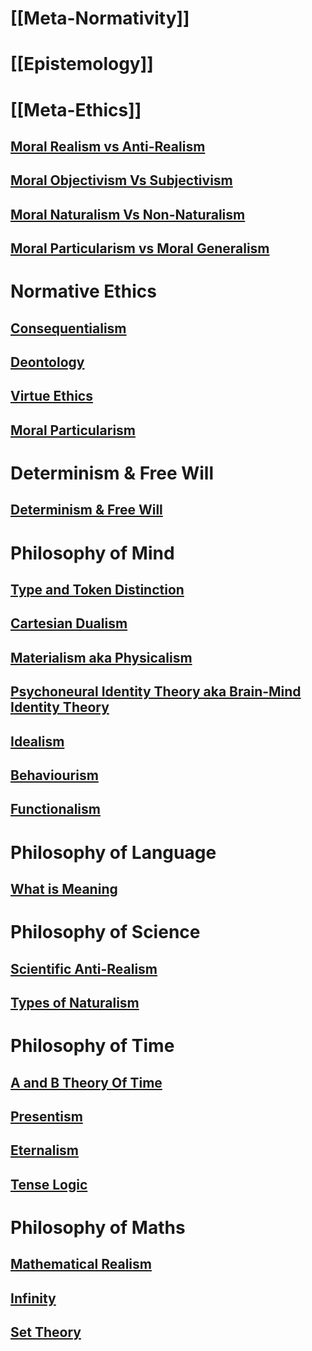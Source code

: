 # [[Meta-Normativity]]

# [[Epistemology]]

# [[Meta-Ethics]]
## [Moral Realism vs Anti-Realism](Meta-Ethics/Moral%20Realism%20vs%20Anti-Realism)  
## [Moral Objectivism Vs Subjectivism](Meta-Ethics/Moral%20Objectivism%20Vs%20Subjectivism)  
## [Moral Naturalism Vs Non-Naturalism](Meta-Ethics/Moral%20Naturalism%20Vs%20Non-Naturalism)  
## [Moral Particularism vs Moral Generalism](Meta-Ethics/Moral%20Particularism%20vs%20Moral%20Generalism)  
# Normative Ethics
## [Consequentialism](Normative%20Ethics/Consequentialism)  
## [Deontology](Normative%20Ethics/Deontology)  
## [Virtue Ethics](Normative%20Ethics/Virtue%20Ethics)  
## [Moral Particularism](Normative%20Ethics/Moral%20Particularism)  
# Determinism & Free Will
## [Determinism & Free Will](Determinism%20&%20Free%20Will/Determinism%20&%20Free%20Will)  
# Philosophy of Mind
## [Type and Token Distinction](Philosophy%20of%20Mind/Type%20and%20Token%20Distinction)  
## [Cartesian Dualism](Philosophy%20of%20Mind/Cartesian%20Dualism)  
## [Materialism aka Physicalism](Philosophy%20of%20Mind/Materialism%20aka%20Physicalism)  
## [Psychoneural Identity Theory aka Brain-Mind Identity Theory](Philosophy%20of%20Mind/Psychoneural%20Identity%20Theory%20aka%20Brain-Mind%20Identity%20Theory)  
## [Idealism](Philosophy%20of%20Mind/Idealism)  
## [Behaviourism](Philosophy%20of%20Mind/Behaviourism)  
## [Functionalism](Philosophy%20of%20Mind/Functionalism)  
# Philosophy of Language
## [What is Meaning](Philosophy%20of%20Language/What%20is%20Meaning)  
# Philosophy of Science
## [Scientific Anti-Realism](Philosophy%20of%20Science/Scientific%20Anti-Realism)  
## [Types of Naturalism](Philosophy%20of%20Science/Types%20of%20Naturalism)  
# Philosophy of Time
## [A and B Theory Of Time](Philosophy%20of%20Time/A%20and%20B%20Theory%20Of%20Time)  

## [Presentism](Philosophy%20of%20Time/Presentism)  
## [Eternalism](Philosophy%20of%20Time/Eternalism)  
## [Tense Logic](Philosophy%20of%20Time/Tense%20Logic)  
# Philosophy of Maths
## [Mathematical Realism](Philosophy%20of%20Maths/Mathematical%20Realism)  
## [Infinity](Philosophy%20of%20Maths/Infinity)  
## [Set Theory](Philosophy%20of%20Maths/Set%20Theory)  